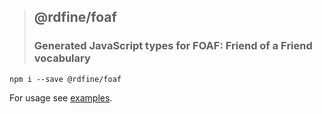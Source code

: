 > ## @rdfine/foaf
> ### Generated JavaScript types for FOAF: Friend of a Friend vocabulary

```
npm i --save @rdfine/foaf
```

For usage see [examples](../../examples).
